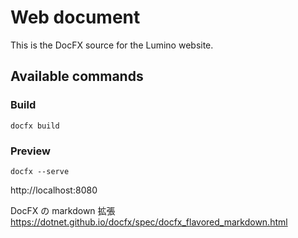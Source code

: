 Web document
==========

This is the DocFX source for the Lumino website.

Available commands
----------

### Build

```
docfx build
```

### Preview

```
docfx --serve
```

http://localhost:8080

DocFX の markdown 拡張
https://dotnet.github.io/docfx/spec/docfx_flavored_markdown.html

